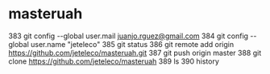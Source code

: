# masteruah

  383  git config --global user.mail juanjo.rguez@gmail.com
  384  git config --global user.name "jeteleco"
  385  git status
  386  git remote add origin https://github.com/jeteleco/masteruah.git
  387  git push origin master
  388  git clone https://github.com/jeteleco/masteruah
  389  ls
  390  history
